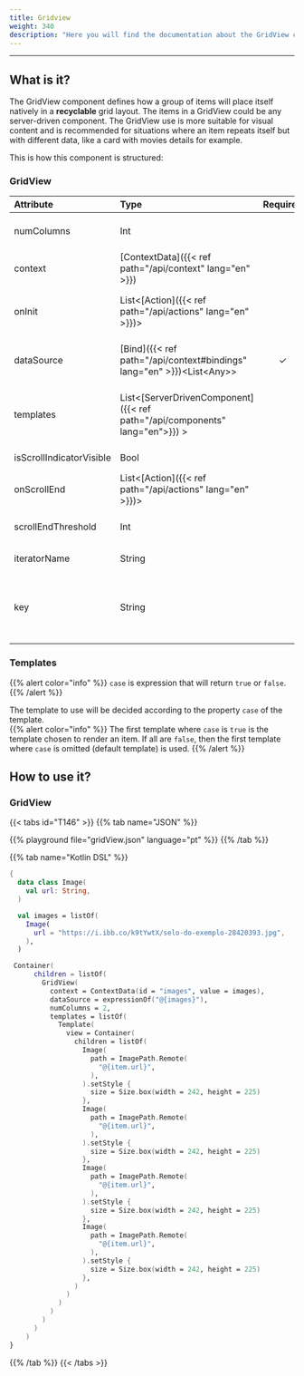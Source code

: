 ```yaml
---
title: Gridview
weight: 340
description: "Here you will find the documentation about the GridView component, its attributes and constructors."
---
```


---

## What is it?

The GridView component defines how a group of items will place itself natively in a **recyclable** grid layout. The items in a GridView could be any server-driven component. The GridView use is more suitable for visual content and is recommended for situations where an item repeats itself but with different data, like a card with movies details for example.

This is how this component is structured:

### GridView

| Attribute         | Type                                                          | Required | Definition                                                                                                                           |
| :----------------- | :---------------------------------------------------------- | :---------: | :---------------------------------------------------------------------------------------------------------------------------------- |
| numColumns          |                                      Int            |   | Defines the number of columns that the GridView will display.     |
| context            | [ContextData]({{< ref path="/api/context" lang="en" >}})                          |             | Defines the context of the component.                                                                                           |
| onInit             | List&lt;[Action]({{< ref path="/api/actions" lang="en" >}})&gt;                  |             | List of actions to be performed as soon as the component is displayed.                                                          |
| dataSource         | [Bind]({{< ref path="/api/context#bindings" lang="en" >}})&lt;List&lt;Any&gt;&gt; |      ✓      | Expression that points to a list of values used to populate the component.                                                      |
| templates          | List&lt;[ServerDrivenComponent]({{< ref path="/api/components" lang="en">}}) &gt;   |            | It represents a template array, where each template corresponds to a cell in the list through a`ServerDrivenComponent`.                                                          |
| isScrollIndicatorVisible | Bool | | Set the scroll bar visibility. |
| onScrollEnd        | List&lt;[Action]({{< ref path="/api/actions" lang="en" >}})&gt;                  |             | List of actions taken when the list ends.                                                                                       |
| scrollEndThreshold | Int                                                       |             | Defines the percentage scrolled from the list to trigger `onScrollEnd`.                                                         |
| iteratorName       | String                                                    |             | It is the context identifier for each cell.                                                                                     |
| key                | String                                                    |             | Points to a unique value present in each item of the `dataSource` to be used as a suffix in the ids of the template components. |

### Templates

{{% alert color="info" %}}
  `case` is expression that will return `true` or `false`.
{{% /alert %}}

  The template to use will be decided according to the property `case` of the template.  
{{% alert color="info" %}}
 The first template where `case` is `true` is the template chosen to render an item.
 If all are `false`, then the first template where `case` is omitted (default template) is used.
{{% /alert %}}

## How to use it?

### GridView

{{< tabs id="T146" >}}
{{% tab name="JSON" %}}

<!-- json-playground:gridView.json
{
  "_beagleComponent_": "beagle:screenComponent",
  "child": {
    "_beagleComponent_": "beagle:gridView",
    "context": {
      "id": "images",
      "value": [
        {
          "url": "https://i.ibb.co/k9tYwtX/selo-do-exemplo-28420393.jpg"
        }
      ]
    },
    "dataSource": "@{images}",
    "templates": [
      {
        "view": {
          "_beagleComponent_": "beagle:container",
          "children": [
            {
              "_beagleComponent_": "beagle:image",
              "path": {
                "_beagleImagePath_": "remote",
                "url": "@{item.url}"
              },
              "style": {
                "cornerRadius": {},
                "size": {
                  "width": {
                    "value": 242,
                    "type": "REAL"
                  },
                  "height": {
                    "value": 225,
                    "type": "REAL"
                  }
                },
                "flex": {}
              }
            },
            {
              "_beagleComponent_": "beagle:image",
              "path": {
                "_beagleImagePath_": "remote",
                "url": "@{item.url}"
              },
              "style": {
                "cornerRadius": {},
                "size": {
                  "width": {
                    "value": 242,
                    "type": "REAL"
                  },
                  "height": {
                    "value": 225,
                    "type": "REAL"
                  }
                },
                "flex": {}
              }
            },
            {
              "_beagleComponent_": "beagle:image",
              "path": {
                "_beagleImagePath_": "remote",
                "url": "@{item.url}"
              },
              "style": {
                "cornerRadius": {},
                "size": {
                  "width": {
                    "value": 242,
                    "type": "REAL"
                  },
                  "height": {
                    "value": 225,
                    "type": "REAL"
                  }
                },
                "flex": {}
              }
            },
            {
              "_beagleComponent_": "beagle:image",
              "path": {
                "_beagleImagePath_": "remote",
                "url": "@{item.url}"
              },
              "style": {
                "cornerRadius": {},
                "size": {
                  "width": {
                    "value": 242,
                    "type": "REAL"
                  },
                  "height": {
                    "value": 225,
                    "type": "REAL"
                  }
                },
                "flex": {}
              }
            }
          ]
        }
      }
    ],
    "isScrollIndicatorVisible": false,
    "iteratorName": "item",
    "numColumns": 2
  }
}
-->

{{% playground file="gridView.json" language="pt" %}}
{{% /tab %}}

{{% tab name="Kotlin DSL" %}}

```kotlin
{
  data class Image(
    val url: String,
  )

  val images = listOf(
    Image(
      url = "https://i.ibb.co/k9tYwtX/selo-do-exemplo-28420393.jpg",
    ),
  )

 Container(
      children = listOf(
        GridView(
          context = ContextData(id = "images", value = images),
          dataSource = expressionOf("@{images}"),
          numColumns = 2,
          templates = listOf(
            Template(
              view = Container(
                children = listOf(
                  Image(
                    path = ImagePath.Remote(
                      "@{item.url}",
                    ),
                  ).setStyle {
                    size = Size.box(width = 242, height = 225)
                  },
                  Image(
                    path = ImagePath.Remote(
                      "@{item.url}",
                    ),
                  ).setStyle {
                    size = Size.box(width = 242, height = 225)
                  },
                  Image(
                    path = ImagePath.Remote(
                      "@{item.url}",
                    ),
                  ).setStyle {
                    size = Size.box(width = 242, height = 225)
                  },
                  Image(
                    path = ImagePath.Remote(
                      "@{item.url}",
                    ),
                  ).setStyle {
                    size = Size.box(width = 242, height = 225)
                  },
                )
              )
            )
          )
        )
      )
    )
}
```

{{% /tab %}}
{{< /tabs >}}
